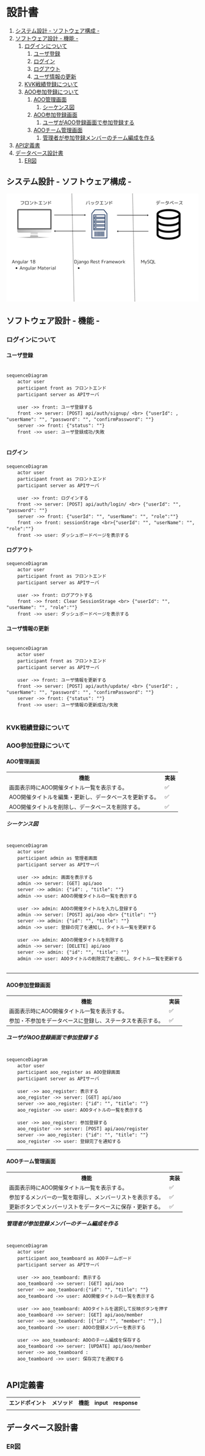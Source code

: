 # 設計書
1. [システム設計 - ソフトウェア構成 -](#システム設計---ソフトウェア構成--)
2. [ソフトウェア設計 - 機能 -](#ソフトウェア設計---機能--)
   1. [ログインについて](#ログインについて)
      1. [ユーザ登録](#ユーザ登録)
      2. [ログイン](#ログイン)
      3. [ログアウト](#ログアウト)
      4. [ユーザ情報の更新](#ユーザ情報の更新)
   2. [KVK戦績登録について](#kvk戦績登録について)
   3. [AOO参加登録について](#aoo参加登録について)
      1. [AOO管理画面](#aoo管理画面)
         1. [シーケンス図](#シーケンス図)
      2. [AOO参加登録画面](#aoo参加登録画面)
         1. [ユーザがAOO登録画面で参加登録する](#ユーザがaoo登録画面で参加登録する)
      3. [AOOチーム管理画面](#aooチーム管理画面)
         1. [管理者が参加登録メンバーのチーム編成を作る](#管理者が参加登録メンバーのチーム編成を作る)
3. [API定義書](#api定義書)
4. [データベース設計書](#データベース設計書)
   1. [ER図](#er図)

## システム設計 - ソフトウェア構成 -
![システム](./img/ROKアプリケーション.jpg)
## ソフトウェア設計 - 機能 -

### ログインについて

#### ユーザ登録

```mermaid

sequenceDiagram
    actor user
    participant front as フロントエンド
    participant server as APIサーバ
    
    user ->> front: ユーザ登録する 
    front ->> server: [POST] api/auth/signup/ <br> {"userId": , "userName": "", "password": "", "confirmPassword": ""}
    server ->> front: {"status": ""}
    front ->> user: ユーザ登録成功/失敗
    
```

#### ログイン

```mermaid
sequenceDiagram
    actor user
    participant front as フロントエンド
    participant server as APIサーバ

    user ->> front: ログインする
    front ->> server: [POST] api/auth/login/ <br> {"userId": "", "password": ""}
    server ->> front: {"userId": "", "userName": "", "role":""}
    front ->> front: sessionStrage <br>{"userId": "", "userName": "", "role":""}
    front ->> user: ダッシュボードページを表示する
```

#### ログアウト

```mermaid
sequenceDiagram
    actor user
    participant front as フロントエンド
    participant server as APIサーバ

    user ->> front: ログアウトする
    front ->> front: Clear SessionStrage <br> {"userId": "", "userName": "", "role":""}
    front ->> user: ダッシュボードページを表示する
```

#### ユーザ情報の更新

```mermaid

sequenceDiagram
    actor user
    participant front as フロントエンド
    participant server as APIサーバ
    
    user ->> front: ユーザ情報を更新する 
    front ->> server: [POST] api/auth/update/ <br> {"userId": , "userName": "", "password": "", "confirmPassword": ""}
    server ->> front: {"status": ""}
    front ->> user: ユーザ情報の更新成功/失敗
    
```

### KVK戦績登録について

### AOO参加登録について


#### AOO管理画面

<table>
  <tr>
    <th>機能</th>
    <th>実装</th>
  </tr>
  <tr>
    <td>画面表示時にAOO開催タイトル一覧を表示する。</td>
    <td>✅</td>
  </tr>
  <tr>
    <td>AOO開催タイトルを編集・更新し、データベースを更新する。</td>
    <td>✅</td>
  </tr>
  <tr>
    <td>AOO開催タイトルを削除し、データベースを削除する。</td>
    <td>✅</td>
  </tr>
</table>

##### シーケンス図
```mermaid

sequenceDiagram
    actor user
    participant admin as 管理者画面
    participant server as APIサーバ
    
    user ->> admin: 画面を表示する 
    admin ->> server: [GET] api/aoo
    server ->> admin: {"id": , "title": ""}
    admin ->> user: AOOの開催タイトルの一覧を表示する
    
    user ->> admin: AOOの開催タイトルを入力し登録する
    admin ->> server: [POST] api/aoo <br> {"title": ""}
    server ->> admin: {"id": "", "title": ""}
    admin ->> user: 登録の完了を通知し、タイトル一覧を更新する

    user ->> admin: AOOの開催タイトルを削除する
    admin ->> server: [DELETE] api/aoo
    server ->> admin: {"id": "", "title": ""}
    admin ->> user: AOOタイトルの削除完了を通知し、タイトル一覧を更新する
    
```

---
#### AOO参加登録画面

<table>
  <tr>
    <th>機能</th>
    <th>実装</th>
  </tr>
  <tr>
    <td>画面表示時にAOO開催タイトル一覧を表示する。</td>
    <td>✅</td>
  </tr>
  <tr>
    <td>参加・不参加をデータベースに登録し、ステータスを表示する。</td>
    <td>✅</td>
  </tr>
</table>

##### ユーザがAOO登録画面で参加登録する
```mermaid

sequenceDiagram
    actor user
    participant aoo_register as AOO登録画面
    participant server as APIサーバ

    user ->> aoo_register: 表示する
    aoo_register ->> server: [GET] api/aoo
    server ->> aoo_register: {"id": "", "title": ""}
    aoo_register ->> user: AOOタイトルの一覧を表示する
    
    user ->> aoo_register: 参加登録する
    aoo_register ->> server: [POST] api/aoo/register
    server ->> aoo_register: {"id": "", "title": ""}
    aoo_register ->> user: 登録完了を通知する
```
---
#### AOOチーム管理画面

<table>
  <tr>
    <th>機能</th>
    <th>実装</th>
  </tr>
  <tr>
    <td>画面表示時にAOO開催タイトル一覧を表示する。</td>
    <td>✅</td>
  </tr>
  <tr>
    <td>参加するメンバーの一覧を取得し、メンバーリストを表示する。</td>
    <td>✅</td>
  </tr>
  <tr>
    <td>更新ボタンでメンバーリストをデータベースに保存・更新する。</td>
    <td>✅</td>
  </tr>
</table>

##### 管理者が参加登録メンバーのチーム編成を作る
```mermaid

sequenceDiagram
    actor user
    participant aoo_teamboard as AOOチームボード
    participant server as APIサーバ

    user ->> aoo_teamboard: 表示する
    aoo_teamboard ->> server: [GET] api/aoo
    server ->> aoo_teamboard:{"id": "", "title": ""}
    aoo_teamboard ->> user: AOO開催タイトルの一覧を表示する

    user ->> aoo_teamboard: AOOタイトルを選択して反映ボタンを押す
    aoo_teamboard ->> server: [GET] api/aoo/member
    server ->> aoo_teamboard: [{"id": "", "member": ""},]
    aoo_teamboard ->> user: AOOの登録メンバーを表示する

    user ->> aoo_teamboard: AOOのチーム編成を保存する
    aoo_teamboard ->> server: [UPDATE] api/aoo/member
    server ->> aoo_teamboard : 
    aoo_teamboard ->> user: 保存完了を通知する 
    
```

## API定義書

<table>
  <tr>
    <th>エンドポイント</th>
    <th>メソッド</th>
    <th>機能</th>
    <th>input</th>
    <th>response</th>
  </tr>
  <tr>
    <td></td>
    <td></td>
    <td></td>
    <td></td>
    <td></td>
  </tr>
</table>

## データベース設計書
### ER図